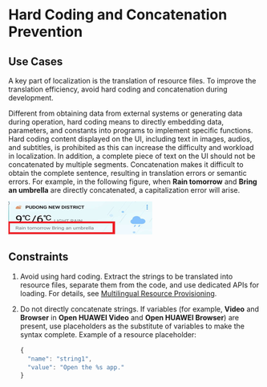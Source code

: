 # Hard Coding and Concatenation Prevention

## Use Cases

A key part of localization is the translation of resource files. To improve the translation efficiency, avoid hard coding and concatenation during development.

Different from obtaining data from external systems or generating data during operation, hard coding means to directly embedding data, parameters, and constants into programs to implement specific functions. Hard coding content displayed on the UI, including text in images, audios, and subtitles, is prohibited as this can increase the difficulty and workload in localization. In addition, a complete piece of text on the UI should not be concatenated by multiple segments. Concatenation makes it difficult to obtain the complete sentence, resulting in translation errors or semantic errors. For example, in the following figure, when **Rain tomorrow** and **Bring an umbrella** are directly concatenated, a capitalization error will arise.

![zh-cn_image_0000001784263061](figures/zh-cn_image_0000001784263061.png)

## Constraints

1. Avoid using hard coding. Extract the strings to be translated into resource files, separate them from the code, and use dedicated APIs for loading. For details, see [Multilingual Resource Provisioning](./l10n-multilingual-resources.md).

2. Do not directly concatenate strings. If variables (for example, **Video** and **Browser** in **Open HUAWEI Video** and **Open HUAWEI Browser**) are present, use placeholders as the substitute of variables to make the syntax complete.
   Example of a resource placeholder:

   ```ts
   {
     "name": "string1",
     "value": "Open the %s app."
   }
   ```
